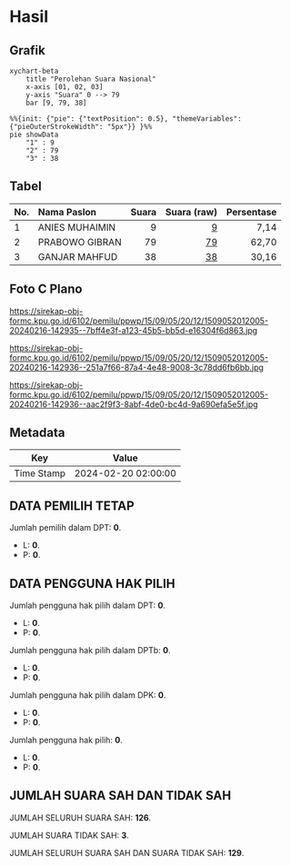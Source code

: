 # Hasil

## Grafik

```mermaid
xychart-beta
    title "Perolehan Suara Nasional"
    x-axis [01, 02, 03]
    y-axis "Suara" 0 --> 79
    bar [9, 79, 38]
```

```mermaid
%%{init: {"pie": {"textPosition": 0.5}, "themeVariables": {"pieOuterStrokeWidth": "5px"}} }%%
pie showData
    "1" : 9
    "2" : 79
    "3" : 38
```

## Tabel

| No. | Nama Paslon    | Suara | Suara (raw) | Persentase |
|:--- |:-------------- | -----:| -----------:| ----------:|
| 1   | ANIES MUHAIMIN | 9     | [9][p-1]    | 7,14       |
| 2   | PRABOWO GIBRAN | 79    | [79][p-2]   | 62,70      |
| 3   | GANJAR MAHFUD  | 38    | [38][p-3]   | 30,16      |


[p-1]: https://github.com/gigit-pemilu/pemilu-2024/blob/main/pilpres/hitung-suara/sub/15-jambi/sub/09-tebo/sub/05-sumay/sub/2012-pemayungan/sub/005-tps/sub/paslon-1.txt
[p-2]: https://github.com/gigit-pemilu/pemilu-2024/blob/main/pilpres/hitung-suara/sub/15-jambi/sub/09-tebo/sub/05-sumay/sub/2012-pemayungan/sub/005-tps/sub/paslon-2.txt
[p-3]: https://github.com/gigit-pemilu/pemilu-2024/blob/main/pilpres/hitung-suara/sub/15-jambi/sub/09-tebo/sub/05-sumay/sub/2012-pemayungan/sub/005-tps/sub/paslon-3.txt

## Foto C Plano

https://sirekap-obj-formc.kpu.go.id/6102/pemilu/ppwp/15/09/05/20/12/1509052012005-20240216-142935--7bff4e3f-a123-45b5-bb5d-e16304f6d863.jpg

https://sirekap-obj-formc.kpu.go.id/6102/pemilu/ppwp/15/09/05/20/12/1509052012005-20240216-142936--251a7f66-87a4-4e48-9008-3c78dd6fb6bb.jpg

https://sirekap-obj-formc.kpu.go.id/6102/pemilu/ppwp/15/09/05/20/12/1509052012005-20240216-142936--aac2f9f3-8abf-4de0-bc4d-9a690efa5e5f.jpg


## Metadata

| Key        | Value               |
| ---------- | ------------------- |
| Time Stamp | 2024-02-20 02:00:00 |


## DATA PEMILIH TETAP

Jumlah pemilih dalam DPT: **0**.
 * L: **0**.
 * P: **0**.

## DATA PENGGUNA HAK PILIH

Jumlah pengguna hak pilih dalam DPT: **0**.
 * L: **0**.
 * P: **0**.

Jumlah pengguna hak pilih dalam DPTb: **0**.
 * L: **0**.
 * P: **0**.

Jumlah pengguna hak pilih dalam DPK: **0**.
 * L: **0**.
 * P: **0**.

Jumlah pengguna hak pilih: **0**.
 * L: **0**.
 * P: **0**.

## JUMLAH SUARA SAH DAN TIDAK SAH

JUMLAH SELURUH SUARA SAH: **126**.

JUMLAH SUARA TIDAK SAH: **3**.

JUMLAH SELURUH SUARA SAH DAN SUARA TIDAK SAH: **129**.


